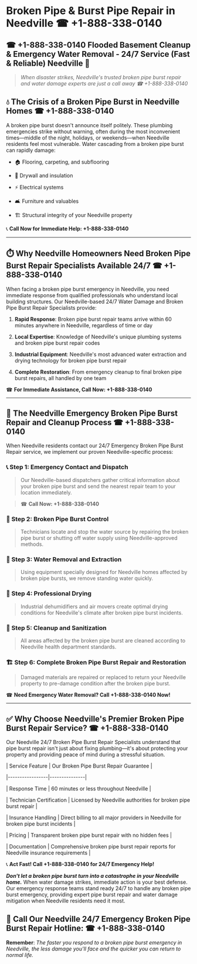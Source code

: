 # Broken Pipe & Burst Pipe Repair in Needville ☎ +1-888-338-0140  
## ☎ +1-888-338-0140 Flooded Basement Cleanup & Emergency Water Removal - 24/7 Service (Fast & Reliable) Needville 🚨  

> *When disaster strikes, Needville's trusted broken pipe burst repair and water damage experts are just a call away ☎ +1-888-338-0140*  

## 💧 The Crisis of a Broken Pipe Burst in Needville Homes ☎ +1-888-338-0140  

A broken pipe burst doesn't announce itself politely. These plumbing emergencies strike without warning, often during the most inconvenient times—middle of the night, holidays, or weekends—when Needville residents feel most vulnerable. Water cascading from a broken pipe burst can rapidly damage:  

* 🏠 Flooring, carpeting, and subflooring  
* 🧱 Drywall and insulation  
* ⚡ Electrical systems  
* 🛋️ Furniture and valuables  
* 🏗️ Structural integrity of your Needville property  

📞 **Call Now for Immediate Help: +1-888-338-0140**  

---  

## ⏱️ Why Needville Homeowners Need Broken Pipe Burst Repair Specialists Available 24/7 ☎ +1-888-338-0140  

When facing a broken pipe burst emergency in Needville, you need immediate response from qualified professionals who understand local building structures. Our Needville-based 24/7 Water Damage and Broken Pipe Burst Repair Specialists provide:  

1. **Rapid Response**: Broken pipe burst repair teams arrive within 60 minutes anywhere in Needville, regardless of time or day  
2. **Local Expertise**: Knowledge of Needville's unique plumbing systems and broken pipe burst repair codes  
3. **Industrial Equipment**: Needville's most advanced water extraction and drying technology for broken pipe burst repair  
4. **Complete Restoration**: From emergency cleanup to final broken pipe burst repairs, all handled by one team  

☎ **For Immediate Assistance, Call Now: +1-888-338-0140**  

---  

## 🔧 The Needville Emergency Broken Pipe Burst Repair and Cleanup Process ☎ +1-888-338-0140  

When Needville residents contact our 24/7 Emergency Broken Pipe Burst Repair service, we implement our proven Needville-specific process:  

### 📞 Step 1: Emergency Contact and Dispatch  
> Our Needville-based dispatchers gather critical information about your broken pipe burst and send the nearest repair team to your location immediately.  
> ☎ **Call Now: +1-888-338-0140**  

### 🚿 Step 2: Broken Pipe Burst Control  
> Technicians locate and stop the water source by repairing the broken pipe burst or shutting off water supply using Needville-approved methods.  

### 🌊 Step 3: Water Removal and Extraction  
> Using equipment specially designed for Needville homes affected by broken pipe bursts, we remove standing water quickly.  

### 💨 Step 4: Professional Drying  
> Industrial dehumidifiers and air movers create optimal drying conditions for Needville's climate after broken pipe burst incidents.  

### 🧼 Step 5: Cleanup and Sanitization  
> All areas affected by the broken pipe burst are cleaned according to Needville health department standards.  

### 🏗️ Step 6: Complete Broken Pipe Burst Repair and Restoration  
> Damaged materials are repaired or replaced to return your Needville property to pre-damage condition after the broken pipe burst.  

☎ **Need Emergency Water Removal? Call +1-888-338-0140 Now!**  

---  

## ✅ Why Choose Needville's Premier Broken Pipe Burst Repair Service? ☎ +1-888-338-0140  

Our Needville 24/7 Broken Pipe Burst Repair Specialists understand that pipe burst repair isn't just about fixing plumbing—it's about protecting your property and providing peace of mind during a stressful situation.  

| Service Feature | Our Broken Pipe Burst Repair Guarantee |  
|-----------------|---------------|  
| Response Time | 60 minutes or less throughout Needville |  
| Technician Certification | Licensed by Needville authorities for broken pipe burst repair |  
| Insurance Handling | Direct billing to all major providers in Needville for broken pipe burst incidents |  
| Pricing | Transparent broken pipe burst repair with no hidden fees |  
| Documentation | Comprehensive broken pipe burst repair reports for Needville insurance requirements |  

📞 **Act Fast! Call +1-888-338-0140 for 24/7 Emergency Help!**  

***Don't let a broken pipe burst turn into a catastrophe in your Needville home.*** When water damage strikes, immediate action is your best defense. Our emergency response teams stand ready 24/7 to handle any broken pipe burst emergency, providing expert pipe burst repair and water damage mitigation when Needville residents need it most.  

## 📱 Call Our Needville 24/7 Emergency Broken Pipe Burst Repair Hotline: ☎ +1-888-338-0140  

**Remember**: *The faster you respond to a broken pipe burst emergency in Needville, the less damage you'll face and the quicker you can return to normal life.*